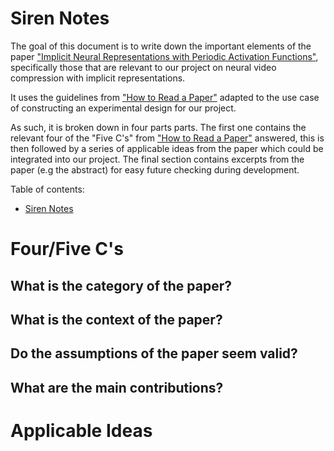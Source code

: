 # Siren Notes
The goal of this document is to write down the important elements of the paper ["Implicit Neural Representations with Periodic Activation Functions"](https://arxiv.org/pdf/2006.09661.pdf), specifically those that are relevant to our project on neural video compression with implicit representations.

It uses the guidelines from ["How to Read a Paper"](https://dl.acm.org/doi/pdf/10.1145/1273445.1273458) adapted to the use case of constructing an experimental design for our project.

As such, it is broken down in four parts parts. The first one contains the relevant four of the "Five C's" from ["How to Read a Paper"](https://dl.acm.org/doi/pdf/10.1145/1273445.1273458) answered, this is then followed by a series of applicable ideas from the paper which could be integrated into our project. The final section contains excerpts from the paper (e.g the abstract) for easy future checking during development.

Table of contents:
- [Siren Notes](#siren-notes)

# Four/Five C's
## What is the category of the paper?

## What is the context of the paper?

## Do the assumptions of the paper seem valid?

## What are the main contributions?


# Applicable Ideas


